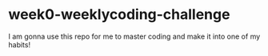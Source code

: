 # week0-weeklycoding-challenge
I am gonna use this repo for me to master coding and make it into one of my habits!

